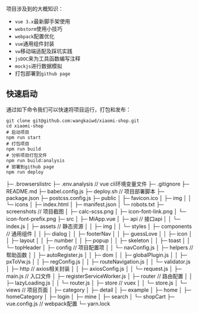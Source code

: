 
项目涉及到的大概知识：  
* `vue 3.x`最新脚手架使用
* `webstorm`使用小技巧
* `webpack`配置优化
* `vue`通用组件封装
* `vw`移动端适配及踩坑实践
* `jsDOC`来为工具函数编写注释  
* `mockjs`进行数据模拟  
* 打包部署到`github page`  

## 快速启动
通过如下命令我们可以快速将项目运行，打包和发布：  
```npm
git clone git@github.com:wangkaiwd/xiaomi-shop.git
cd xiaomi-shop
# 启动项目
npm run start
# 打包项目
npm run build
# 分析项目打包文件
npm run build:analysis
# 部署到github page
npm run deploy
```
├─ .browserslistrc
├─ .env.analysis                              // vue cli环境变量文件
├─ .gitignore
├─ README.md
├─ babel.config.js
├─ deploy.sh                                  // 项目部署脚本
├─ package.json
├─ postcss.config.js
├─ public
│    ├─ favicon.ico
│    ├─ img
│    │    └─ icons
│    ├─ index.html
│    ├─ manifest.json
│    └─ robots.txt
├─ screenshots                                // 项目截图
│    ├─ calc-scss.png
│    ├─ icon-font-link.png
│    └─ icon-font-prefix.png
├─ src
│    ├─ MiApp.vue
│    ├─ api                                   // 接口api
│    │    └─ index.js
│    ├─ assets                                // 静态资源
│    │    ├─ img
│    │    └─ styles
│    ├─ components                            // 通用组件
│    │    ├─ dialog
│    │    ├─ footerNav
│    │    ├─ guessLove
│    │    ├─ icon
│    │    ├─ layout
│    │    ├─ number
│    │    ├─ popup
│    │    ├─ skeleton
│    │    ├─ toast
│    │    └─ topHeader
│    ├─ config                                // 项目配置项
│    │    └─ navConfig.js
│    ├─ helpers                               // 帮助函数
│    │    ├─ autoRegister.js
│    │    ├─ dom
│    │    ├─ globalPlugin.js
│    │    ├─ pxToVw.js
│    │    ├─ regConfig.js
│    │    ├─ routeNavigation.js
│    │    └─ validator.js
│    ├─ http                                  // axios相关封装
│    │    ├─ axiosConfig.js
│    │    └─ request.js
│    ├─ main.js                               // 入口文件
│    ├─ registerServiceWorker.js
│    ├─ router                                // 路由配置
│    │    ├─ lazyLoading.js
│    │    └─ router.js
│    ├─ store                                 // vuex
│    │    └─ store.js
│    └─ views                                 // 项目页面
│           ├─ category
│           ├─ detail
│           ├─ example
│           ├─ home
│           ├─ homeCategory
│           ├─ login
│           ├─ mine
│           ├─ search
│           └─ shopCart
├─ vue.config.js                              // webpack配置
└─ yarn.lock
